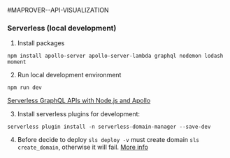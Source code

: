 #MAPROVER--API-VISUALIZATION

### Serverless (local development)

1. Install packages

```npm install apollo-server apollo-server-lambda graphql nodemon lodash moment```

2. Run local development environment

```npm run dev```

[Serverless GraphQL APIs with Node.js and Apollo](https://www.thomasmaximini.com/build-a-serverless-graphlql-api-with-apollo-server-on-aws-lambda)

3. Install serverless plugins for development:
```
serverless plugin install -n serverless-domain-manager --save-dev
```
4. Before decide to deploy `sls deploy -v` must create domain `sls create_domain`, otherwise it will fail.
   [More info](https://github.com/amplify-education/serverless-domain-manager/issues/343)